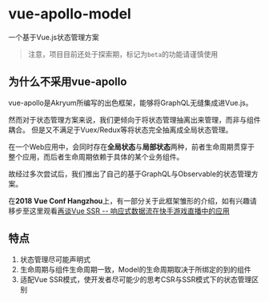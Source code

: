 # vue-apollo-model
一个基于Vue.js状态管理方案

> 注意，项目目前还处于探索期，标记为`beta`的功能请谨慎使用

## 为什么不采用vue-apollo
vue-apollo是Akryum所编写的出色框架，能够将GraphQL无缝集成进Vue.js。

然而对于状态管理方案来说，我们更倾向于将状态管理抽离出来管理，而非与组件耦合。
但是又不满足于Vuex/Redux等将状态完全抽离成全局状态管理。

在一个Web应用中，会同时存在**全局状态**与**局部状态**两种，前者生命周期贯穿于整个应用，而后者生命周期依赖于具体的某个业务组件。

故经过多次尝试后，我们推出了自己的基于GraphQL与Observable的状态管理方案。

在**2018 Vue Conf Hangzhou**上，有一部分关于此框架雏形的介绍，如有兴趣请移步至这里观看[再谈Vue SSR -- 响应式数据流在快手游戏直播中的应用](https://www.bilibili.com/video/av37909507/)

## 特点
1. 状态管理尽可能声明式
2. 生命周期与组件生命周期一致，Model的生命周期取决于所绑定的到的组件
3. 适配Vue SSR模式，使开发者尽可能少的思考CSR与SSR模式下的状态管理区别